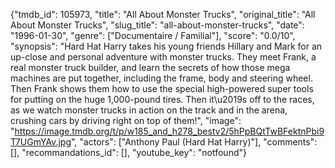 {"tmdb_id": 105973, "title": "All About Monster Trucks", "original_title": "All About Monster Trucks", "slug_title": "all-about-monster-trucks", "date": "1996-01-30", "genre": ["Documentaire / Familial"], "score": "0.0/10", "synopsis": "Hard Hat Harry takes his young friends Hillary and Mark for an up-close and personal adventure with monster trucks. They meet Frank, a real monster truck builder, and learn the secrets of how those mega machines are put together, including the frame, body and steering wheel. Then Frank shows them how to use the special high-powered super tools for putting on the huge 1,000-pound tires. Then it\u2019s off to the races, as we watch monster trucks in action on the track and in the arena, crushing cars by driving right on top of them!", "image": "https://image.tmdb.org/t/p/w185_and_h278_bestv2/5hPpBQtTwBFektnPbi9T7UGmYAv.jpg", "actors": ["Anthony Paul (Hard Hat Harry)"], "comments": [], "recommandations_id": [], "youtube_key": "notfound"}